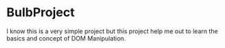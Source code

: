 # BulbProject
I know this is a very simple project but this project help me out to learn the basics and concept of DOM Manipulation.

